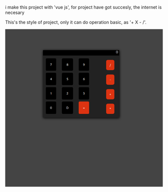 i make this project with 'vue js', for project have got succesly, the internet is necesary

This's the style of project, only it can do operation basic, as '+ X - /'. 

<div><img src='iMG/c.png'></img></div>

